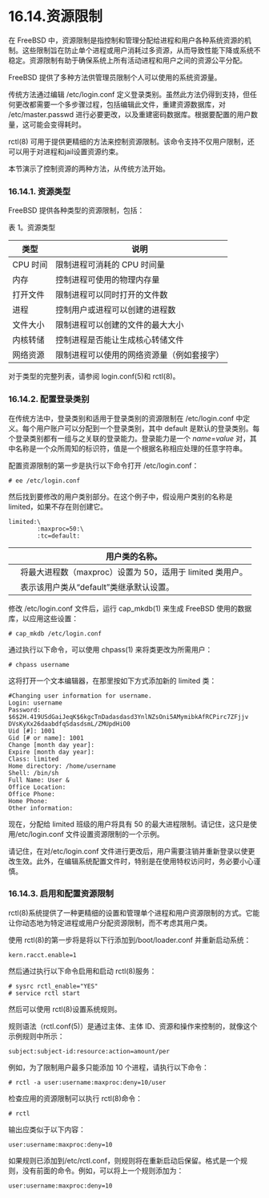 # 16.14.资源限制

在 FreeBSD 中，资源限制是指控制和管理分配给进程和用户各种系统资源的机制。这些限制旨在防止单个进程或用户消耗过多资源，从而导致性能下降或系统不稳定。资源限制有助于确保系统上所有活动进程和用户之间的资源公平分配。

FreeBSD 提供了多种方法供管理员限制个人可以使用的系统资源量。

传统方法通过编辑 /etc/login.conf 定义登录类别。虽然此方法仍得到支持，但任何更改都需要一个多步骤过程，包括编辑此文件，重建资源数据库，对 /etc/master.passwd 进行必要更改，以及重建密码数据库。根据要配置的用户数量，这可能会变得耗时。

rctl(8) 可用于提供更精细的方法来控制资源限制。该命令支持不仅用户限制，还可以用于对进程和jail设置资源约束。

本节演示了控制资源的两种方法，从传统方法开始。

### 16.14.1. 资源类型

FreeBSD 提供各种类型的资源限制，包括：

表 1。资源类型

|类型|说明|
| ---------------------| -------------|
|CPU 时间|限制进程可消耗的 CPU 时间量|
|内存|控制进程可使用的物理内存量| 
|打开文件|限制进程可以同时打开的文件数| 
|进程|控制用户或进程可以创建的进程数| 
|文件大小|限制进程可以创建的文件的最大大小| 
|内核转储|控制进程是否能让生成核心转储文件| 
|网络资源|限制进程可以使用的网络资源量（例如套接字）|

对于类型的完整列表，请参阅 login.conf(5)和 rctl(8)。

### 16.14.2. 配置登录类别

在传统方法中，登录类别和适用于登录类别的资源限制在 /etc/login.conf 中定义。每个用户账户可以分配到一个登录类别，其中 default 是默认的登录类别。每个登录类别都有一组与之关联的登录能力。登录能力是一个 <em>name</em>=<em>value</em> 对，其中名称是一个众所周知的标识符，值是一个根据名称相应处理的任意字符串。

配置资源限制的第一步是执行以下命令打开 /etc/login.conf：

```
# ee /etc/login.conf
```

然后找到要修改的用户类别部分。在这个例子中，假设用户类别的名称是 limited，如果不存在则创建它。

```
limited:\ 
        :maxproc=50:\ 
        :tc=default: 
```

|  | 用户类的名称。                             |
| -- | ----------------------------------------------------------- |
|  | 将最大进程数（maxproc）设置为 50，适用于 limited 类用户。|
|  | 表示该用户类从“default”类继承默认设置。  |

修改 /etc/login.conf 文件后，运行 cap_mkdb(1) 来生成 FreeBSD 使用的数据库，以应用这些设置：

```
# cap_mkdb /etc/login.conf
```

通过执行以下命令，可以使用 chpass(1) 来将类更改为所需用户：

```
# chpass username
```

这将打开一个文本编辑器，在那里按如下方式添加新的 limited 类：

```
#Changing user information for username.
Login: username
Password: $6$2H.419USdGaiJeqK$6kgcTnDadasdasd3YnlNZsOni5AMymibkAfRCPirc7ZFjjv
DVsKyXx26daabdfqSdasdsmL/ZMUpdHiO0
Uid [#]: 1001
Gid [# or name]: 1001
Change [month day year]:
Expire [month day year]:
Class: limited
Home directory: /home/username
Shell: /bin/sh
Full Name: User &
Office Location:
Office Phone:
Home Phone:
Other information:
```

现在，分配给 limited 班级的用户将具有 50 的最大进程限制。请记住，这只是使用/etc/login.conf 文件设置资源限制的一个示例。

请记住，在对/etc/login.conf 文件进行更改后，用户需要注销并重新登录以使更改生效。此外，在编辑系统配置文件时，特别是在使用特权访问时，务必要小心谨慎。

### 16.14.3. 启用和配置资源限制

rctl(8)系统提供了一种更精细的设置和管理单个进程和用户资源限制的方式。它能让你动态地为特定进程或用户分配资源限制，而不考虑其用户类。

使用 rctl(8)的第一步将是将以下行添加到/boot/loader.conf 并重新启动系统：

```
kern.racct.enable=1
```

然后通过执行以下命令启用和启动 rctl(8)服务：

```
# sysrc rctl_enable="YES"
# service rctl start
```

然后可以使用 rctl(8)设置系统规则。

规则语法（rctl.conf(5)）是通过主体、主体 ID、资源和操作来控制的，就像这个示例规则中所示：

```
subject:subject-id:resource:action=amount/per
```

例如，为了限制用户最多只能添加 10 个进程，请执行以下命令：

```
# rctl -a user:username:maxproc:deny=10/user
```

检查应用的资源限制可以执行 rctl(8)命令：

```
# rctl
```

输出应类似于以下内容：

```
user:username:maxproc:deny=10
```

如果规则已添加到/etc/rctl.conf，则规则将在重新启动后保留。格式是一个规则，没有前面的命令。例如，可以将上一个规则添加为：

```
user:username:maxproc:deny=10
```
